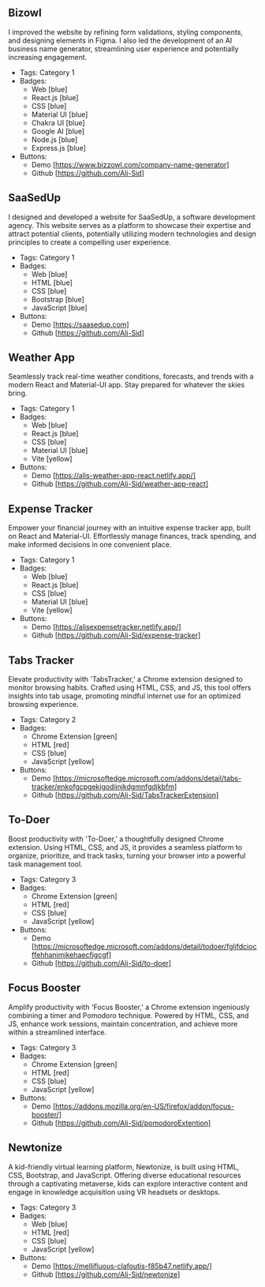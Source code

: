 ## Bizowl
I improved the website by refining form validations, styling components, and designing elements in Figma. I also led the development of an AI business name generator, streamlining user experience and potentially increasing engagement.
- Tags: Category 1
- Badges:
  - Web [blue]
  - React.js [blue]
  - CSS [blue]
  - Material UI [blue]
  - Chakra UI [blue]
  - Google AI [blue]
  - Node.js [blue]
  - Express.js [blue]
- Buttons:
  - Demo [https://www.bizzowl.com/company-name-generator]
  - Github [https://github.com/Ali-Sid]

## SaaSedUp
I designed and developed a website for SaaSedUp, a software development agency. This website serves as a platform to showcase their expertise and attract potential clients, potentially utilizing modern technologies and design principles to create a compelling user experience.
- Tags: Category 1
- Badges:
  - Web [blue]
  - HTML [blue]
  - CSS [blue]
  - Bootstrap [blue]
  - JavaScript [blue]
- Buttons:
  - Demo [https://saasedup.com]
  - Github [https://github.com/Ali-Sid]

## Weather App
Seamlessly track real-time weather conditions, forecasts, and trends with a modern React and Material-UI app. Stay prepared for whatever the skies bring.
- Tags: Category 1
- Badges:
  - Web [blue]
  - React.js [blue]
  - CSS [blue]
  - Material UI [blue]
  - Vite [yellow]
- Buttons:
  - Demo [https://alis-weather-app-react.netlify.app/]
  - Github [https://github.com/Ali-Sid/weather-app-react]

## Expense Tracker
Empower your financial journey with an intuitive expense tracker app, built on React and Material-UI. Effortlessly manage finances, track spending, and make informed decisions in one convenient place.
- Tags: Category 1
- Badges:
  - Web [blue]
  - React.js [blue]
  - CSS [blue]
  - Material UI [blue]
  - Vite [yellow]
- Buttons:
  - Demo [https://alisexpensetracker.netlify.app/]
  - Github [https://github.com/Ali-Sid/expense-tracker]

## Tabs Tracker
Elevate productivity with 'TabsTracker,' a Chrome extension designed to monitor browsing habits. Crafted using HTML, CSS, and JS, this tool offers insights into tab usage, promoting mindful internet use for an optimized browsing experience.
- Tags: Category 2
- Badges:
  - Chrome Extension [green]
  - HTML [red]
  - CSS [blue]
  - JavaScript [yellow]
- Buttons:
  - Demo [https://microsoftedge.microsoft.com/addons/detail/tabs-tracker/enkofgcpgekjgodijnjkdgmnfgdjkbfm]
  - Github [https://github.com/Ali-Sid/TabsTrackerExtension]

## To-Doer
Boost productivity with 'To-Doer,' a thoughtfully designed Chrome extension. Using HTML, CSS, and JS, it provides a seamless platform to organize, prioritize, and track tasks, turning your browser into a powerful task management tool.
- Tags: Category 3
- Badges:
  - Chrome Extension [green]
  - HTML [red]
  - CSS [blue]
  - JavaScript [yellow]
- Buttons:
  - Demo [https://microsoftedge.microsoft.com/addons/detail/todoer/fgljfdciocffehhanimjkehaecfigcgf]
  - Github [https://github.com/Ali-Sid/to-doer]

## Focus Booster
Amplify productivity with 'Focus Booster,' a Chrome extension ingeniously combining a timer and Pomodoro technique. Powered by HTML, CSS, and JS, enhance work sessions, maintain concentration, and achieve more within a streamlined interface.
- Tags: Category 3
- Badges:
  - Chrome Extension [green]
  - HTML [red]
  - CSS [blue]
  - JavaScript [yellow]
- Buttons:
  - Demo [https://addons.mozilla.org/en-US/firefox/addon/focus-booster/]
  - Github [https://github.com/Ali-Sid/pomodoroExtention]

## Newtonize
A kid-friendly virtual learning platform, Newtonize, is built using HTML, CSS, Bootstrap, and JavaScript. Offering diverse educational resources through a captivating metaverse, kids can explore interactive content and engage in knowledge acquisition using VR headsets or desktops.
- Tags: Category 3
- Badges:
  - Web [blue]
  - HTML [red]
  - CSS [blue]
  - JavaScript [yellow]
- Buttons:
  - Demo [https://mellifluous-clafoutis-f85b47.netlify.app/]
  - Github [https://github.com/Ali-Sid/newtonize]